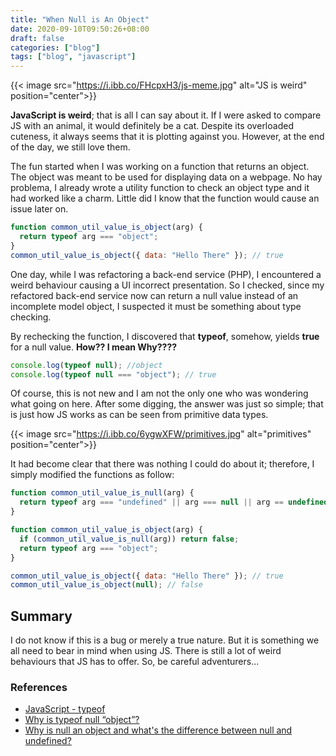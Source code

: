 ```yaml
---
title: "When Null is An Object"
date: 2020-09-10T09:50:26+08:00
draft: false
categories: ["blog"]
tags: ["blog", "javascript"]
---
```


{{< image src="https://i.ibb.co/FHcpxH3/js-meme.jpg" alt="JS is weird" position="center">}}

**JavaScript is weird**; that is all I can say about it. If I were asked to compare JS with an animal, it would definitely be a cat. Despite its overloaded cuteness, it always seems that it is plotting against you. However, at the end of the day, we still love them.

The fun started when I was working on a function that returns an object. The object was meant to be used for displaying data on a webpage. No hay problema, I already wrote a utility function to check an object type and it had worked like a charm. Little did I know that the function would cause an issue later on.

```javascript
function common_util_value_is_object(arg) {
  return typeof arg === "object";
}
common_util_value_is_object({ data: "Hello There" }); // true
```

One day, while I was refactoring a back-end service (PHP), I encountered a weird behaviour causing a UI incorrect presentation. So I checked, since my refactored back-end service now can return a null value instead of an incomplete model object, I suspected it must be something about type checking.

By rechecking the function, I discovered that **typeof**, somehow, yields **true** for a null value. **How?? I mean Why????**

```javascript
console.log(typeof null); //object
console.log(typeof null === "object"); // true
```

Of course, this is not new and I am not the only one who was wondering what going on here. After some digging, the answer was just so simple; that is just how JS works as can be seen from primitive data types.

{{< image src="https://i.ibb.co/6ygwXFW/primitives.jpg" alt="primitives" position="center">}}

It had become clear that there was nothing I could do about it; therefore, I simply modified the functions as follow:

```javascript
function common_util_value_is_null(arg) {
  return typeof arg === "undefined" || arg === null || arg == undefined;
}

function common_util_value_is_object(arg) {
  if (common_util_value_is_null(arg)) return false;
  return typeof arg === "object";
}

common_util_value_is_object({ data: "Hello There" }); // true
common_util_value_is_object(null); // false
```

## Summary

I do not know if this is a bug or merely a true nature. But it is something we all need to bear in mind when using JS. There is still a lot of weird behaviours that JS has to offer. So, be careful adventurers...

### References

- [JavaScript - typeof](https://developer.mozilla.org/en-US/docs/Web/JavaScript/Reference/Operators/typeof#null)
- [Why is typeof null “object”?](https://stackoverflow.com/questions/18808226/why-is-typeof-null-object)
- [Why is null an object and what's the difference between null and undefined?](https://stackoverflow.com/questions/801032/why-is-null-an-object-and-whats-the-difference-between-null-and-undefined)
